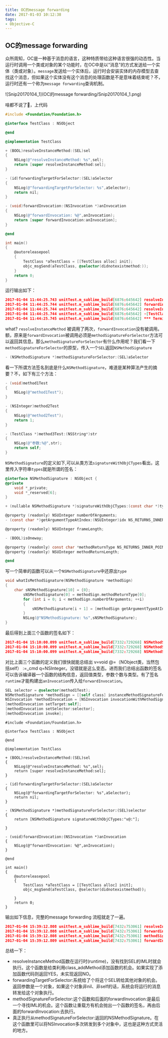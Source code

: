 ```yaml
---
title: OC的message forwarding
date: 2017-01-03 10:12:38
tags:
- Objective-C
---
```


## OC的message forwarding

众所周知，OC是一种基于消息的语言，这种特质带给这种语言很强的动态性。当运行时调用一个类或对象的某个功能时，在OC中是以“消息”的方式发送给一个实体（类或对象）。`message`发送给一个实体后，运行时会安装实体的内存模型去查找这个消息，但如果这个实体没有这个消息的处理函数是不是意味着结束呢？不，运行时还有一个称为`message forwarding`查询机制。
<!-- more -->
![Snip20170104_1](OC的message forwarding/Snip20170104_1.png)

啥都不说了🙊，上代码

```objective-c
#include <Foundation/Foundation.h>

@interface TestClass : NSObject

@end

@implementation TestClass

+ (BOOL)resolveInstanceMethod:(SEL)sel
{
    NSLog(@"resolveInstanceMethod: %s",sel);
    return [super resolveInstanceMethod:sel];
}

- (id)forwardingTargetForSelector:(SEL)aSelector
{
    NSLog(@"forwardingTargetForSelector: %s",aSelector);
    return nil;
}

- (void)forwardInvocation:(NSInvocation *)anInvocation
{
    NSLog(@"forwardInvocation: %@",anInvocation);
    return [super forwardInvocation:anInvocation];
}

@end

int main()
{
    @autoreleasepool
    {
    	TestClass *aTestClass = [[TestClass alloc] init];
        objc_msgSend(aTestClass, @selector(didnotexistmethod:));
    }
    return 0;
}
```

运行输出如下：

```json
2017-01-04 11:44:25.743 unitTest.m_sublime_build[6876:645642] resolveInstanceMethod: didnotexistmethod:
2017-01-04 11:44:25.744 unitTest.m_sublime_build[6876:645642] forwardingTargetForSelector: didnotexistmethod:
2017-01-04 11:44:25.744 unitTest.m_sublime_build[6876:645642] resolveInstanceMethod: didnotexistmethod:
2017-01-04 11:44:25.744 unitTest.m_sublime_build[6876:645642] -[TestClass didnotexistmethod:]: unrecognized selector sent to instance 0x7f8f0be03830
2017-01-04 11:44:25.745 unitTest.m_sublime_build[6876:645642] *** Terminating app due to uncaught exception 'NSInvalidArgumentException', reason: '-[TestClass didnotexistmethod:]: unrecognized selector sent to instance 0x7f8f0be03830'
```

what? `resolveInstanceMethod` 被调用了两次，`forwardInvocation`没有被调用。额，原来是`forwardInvocation`被调用必须是`methodSignatureForSelector`方法可以返回其信息。那么`methodSignatureForSelector`有什么作用呢？我们看一下`methodSignatureForSelector`的原型，传入一个`SEL`返回`NSMethodSignature`

```objective-c
- (NSMethodSignature *)methodSignatureForSelector:(SEL)aSelector
```

看一下所谓方法签名到底是什么`NSMethodSignature`，难道是某种算法产生的摘要？不，如下有三个方法：

```objective-c
- (void)method1Test
{
	NSLog(@"method1Test");
}

- (NSInteger)method2Test
{
	NSLog(@"method2Test");
	return 1;
}

- (TestClass *)method3Test:(NSString*)str
{
	NSLog(@"参数:%@",str);
	return self;
}
```

`NSMethodSignature`的定义如下,可以从类方法`signatureWithObjCTypes`看出，这里传入字符串`types`就是所谓的签名：

```objective-c
@interface NSMethodSignature : NSObject {
@private
    void *_private;
    void *_reserved[6];
}

+ (nullable NSMethodSignature *)signatureWithObjCTypes:(const char *)types;

@property (readonly) NSUInteger numberOfArguments;
- (const char *)getArgumentTypeAtIndex:(NSUInteger)idx NS_RETURNS_INNER_POINTER;

@property (readonly) NSUInteger frameLength;

- (BOOL)isOneway;

@property (readonly) const char *methodReturnType NS_RETURNS_INNER_POINTER;
@property (readonly) NSUInteger methodReturnLength;

@end
```
写一个简单的函数可以从一个`NSMethodSignature`中还原出`type`

```objective-c
void whatIsMethodSignature(NSMethodSignature *methodSign)
{
	char sNSMethodSignature[10] = {0};
        sNSMethodSignature[0] = methodSign.methodReturnType[0];
        for (int i = 0; i < methodSign.numberOfArguments; ++i)
        {
        	sNSMethodSignature[i + 1] = [methodSign getArgumentTypeAtIndex:i][0];
        }
        NSLog(@"NSMethodSignature: %s",sNSMethodSignature);
}
```

最后得到上面三个函数的签名如下：

```json
2017-01-04 15:10:00.099 unitTest.m_sublime_build[7332:729268] NSMethodSignature: v@:
2017-01-04 15:10:00.099 unitTest.m_sublime_build[7332:729268] NSMethodSignature: q@:
2017-01-04 15:10:00.099 unitTest.m_sublime_build[7332:729268] NSMethodSignature: @@:@
```

对比上面三个函数的定义我们很快就能总结出 v=void   @=（NObject类，当然包括self） :=_cmd  q=NSInteger。没错就是这么变态。进而我们总结出函数的签名可以告诉编译器一个函数的结构信息，返回值类型，参数个数与类型。有了签名`runtime`才能构建出`anInvocation`传入给`forwardInvocation`。

```objective-c
SEL selector = @selector(method1Test);
NSMethodSignature *methodSign = [[self class] instanceMethodSignatureForSelector:selector];
NSInvocation *methodInvocation = [NSInvocation invocationWithMethodSignature:methodSign];
[methodInvocation setTarget:self];
[methodInvocation setSelector:selector];
[methodInvocation invoke];
```

```
#include <Foundation/Foundation.h>

@interface TestClass : NSObject

@end

@implementation TestClass

+ (BOOL)resolveInstanceMethod:(SEL)sel
{
    NSLog(@"resolveInstanceMethod: %s",sel);
    return [super resolveInstanceMethod:sel];
}

- (id)forwardingTargetForSelector:(SEL)aSelector
{
    NSLog(@"forwardingTargetForSelector: %s",aSelector);
    return nil;
}

- (NSMethodSignature *)methodSignatureForSelector:(SEL)selector
{
    return [NSMethodSignature signatureWithObjCTypes:"v@:"];

}

- (void)forwardInvocation:(NSInvocation *)anInvocation
{
    NSLog(@"forwardInvocation: %@",anInvocation);
}

@end

int main()
{
    @autoreleasepool
    {
    	TestClass *aTestClass = [[TestClass alloc] init];
        objc_msgSend(aTestClass, @selector(didnotexistmethod));
        
    }
    return 0;
}
```

输出如下信息，完整的message forwarding 流程就走了一遍。

```json
2017-01-04 15:39:12.808 unitTest.m_sublime_build[7432:753061] resolveInstanceMethod: didnotexistmethod
2017-01-04 15:39:12.808 unitTest.m_sublime_build[7432:753061] forwardingTargetForSelector: didnotexistmethod
2017-01-04 15:39:12.808 unitTest.m_sublime_build[7432:753061] methodSignatureForSelector: didnotexistmethod
2017-01-04 15:39:12.809 unitTest.m_sublime_build[7432:753061] forwardInvocation: <NSInvocation: 0x7fec2f400a70>
```

总结一下：

*  resolveInstanceMethod函数在运行时(runtime)，没有找到SEL的IML时就会执行。这个函数是给类利用class_addMethod添加函数的机会。如果实现了添加函数代码则返回YES，未实现返回NO。
*  forwardingTargetForSelector:系统给了个将这个SEL转给其他对象的机会。返回参数是一个对象，如果这个对象非nil、非self的话，系统会将运行的消息转发给这个对象执行。
*  methodSignatureForSelector:这个函数和后面的forwardInvocation:是最后一个寻找IML的机会。这个函数让重载方有机会抛出一个函数的签名，再由后面的forwardInvocation:去执行。
*  真正执行从methodSignatureForSelector:返回的NSMethodSignature。在这个函数里可以将NSInvocation多次转发到多个对象中，这也是这种方式灵活的地方。


